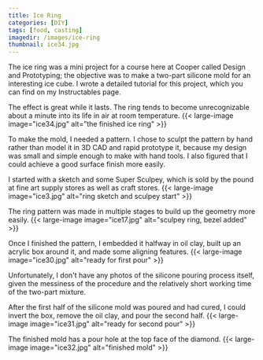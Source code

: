 ```yaml
---
title: Ice Ring
categories: [DIY]
tags: [food, casting]
imagedir: /images/ice-ring
thumbnail: ice34.jpg
---
```


The ice ring was a mini project for a course here at Cooper called Design and Prototyping; the objective was to make a two-part silicone mold for an interesting ice cube. I wrote a detailed tutorial for this project, which you can find on my Instructables page.

The effect is great while it lasts. The ring tends to become unrecognizable about a minute into its life in air at room temperature.
{{< large-image image="ice34.jpg" alt="the finished ice ring" >}}

To make the mold, I needed a pattern. I chose to sculpt the pattern by hand rather than model it in 3D CAD and rapid prototype it, because my design was small and simple enough to make with hand tools. I also figured that I could achieve a good surface finish more easily.

I started with a sketch and some Super Sculpey, which is sold by the pound at fine art supply stores as well as craft stores.
{{< large-image image="ice3.jpg" alt="ring sketch and sculpey start" >}}

The ring pattern was made in multiple stages to build up the geometry more easily.
{{< large-image image="ice17.jpg" alt="sculpey ring, bezel added" >}}

Once I finished the pattern, I embedded it halfway in oil clay, built up an acrylic box around it, and made some aligning features.
{{< large-image image="ice30.jpg" alt="ready for first pour" >}}

Unfortunately, I don't have any photos of the silicone pouring process itself, given the messiness of the procedure and the relatively short working time of the two-part mixture.

After the first half of the silicone mold was poured and had cured, I could invert the box, remove the oil clay, and pour the second half.
{{< large-image image="ice31.jpg" alt="ready for second pour" >}}

The finished mold has a pour hole at the top face of the diamond.
{{< large-image image="ice32.jpg" alt="finished mold" >}}
